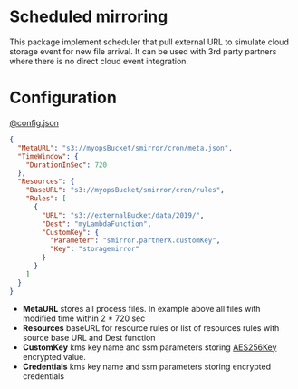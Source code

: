 # Scheduled mirroring

This package implement scheduler that pull external URL to simulate cloud storage event
for new file arrival. It can be used with 3rd party partners where there is 
no direct cloud event integration.

# Configuration

[@config.json](usage/basic.json)
```json
{
  "MetaURL": "s3://myopsBucket/smirror/cron/meta.json",
  "TimeWindow": {
    "DurationInSec": 720
  },
  "Resources": {
    "BaseURL": "s3://myopsBucket/smirror/cron/rules",
    "Rules": [
      {
        "URL": "s3://externalBucket/data/2019/",
        "Dest": "myLambdaFunction",
        "CustomKey": {
          "Parameter": "smirror.partnerX.customKey",
          "Key": "storagemirror"
        }
      }
    ]
  }
}
```

- **MetaURL** stores all process files. In example above all files with modified time within 2 * 720 sec
- **Resources** baseURL for resource rules or list of resources rules with source base URL and Dest function
- **CustomKey** kms key name and ssm parameters storing [AES256Key](../config/key.go) encrypted value.
- **Credentials**  kms key name and ssm parameters storing encrypted credentials

